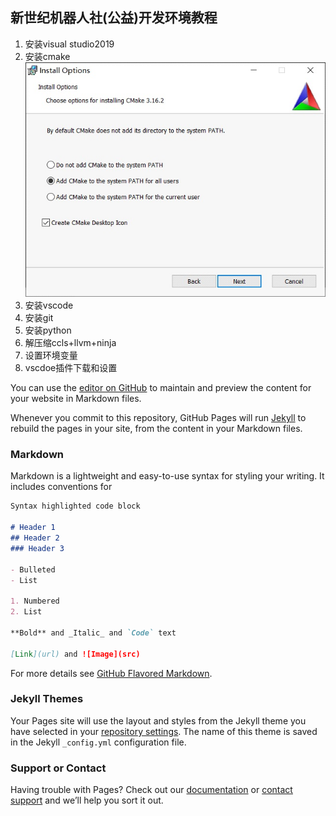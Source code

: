 ## 新世纪机器人社(公益)开发环境教程
1. 安装visual studio2019
2. 安装cmake 
![avatar](./pic/1.cmake.jpg)
3. 安装vscode
4. 安装git
5. 安装python
6. 解压缩ccls+llvm+ninja
7. 设置环境变量
8. vscdoe插件下载和设置






You can use the [editor on GitHub](https://github.com/3038922/new_century_robotoics/edit/master/README.md) to maintain and preview the content for your website in Markdown files.

Whenever you commit to this repository, GitHub Pages will run [Jekyll](https://jekyllrb.com/) to rebuild the pages in your site, from the content in your Markdown files.

### Markdown

Markdown is a lightweight and easy-to-use syntax for styling your writing. It includes conventions for

```markdown
Syntax highlighted code block

# Header 1
## Header 2
### Header 3

- Bulleted
- List

1. Numbered
2. List

**Bold** and _Italic_ and `Code` text

[Link](url) and ![Image](src)
```

For more details see [GitHub Flavored Markdown](https://guides.github.com/features/mastering-markdown/).

### Jekyll Themes

Your Pages site will use the layout and styles from the Jekyll theme you have selected in your [repository settings](https://github.com/3038922/new_century_robotoics/settings). The name of this theme is saved in the Jekyll `_config.yml` configuration file.

### Support or Contact

Having trouble with Pages? Check out our [documentation](https://help.github.com/categories/github-pages-basics/) or [contact support](https://github.com/contact) and we’ll help you sort it out.
